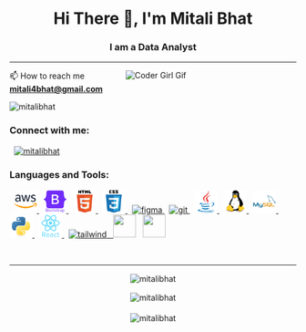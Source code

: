 <h1 align="center">Hi There 👋, I'm Mitali Bhat</h1>
<h3 align="center">I am a Data Analyst</h3>
<hr>

<img align="right" alt="Coder Girl Gif" width="300" src="https://user-images.githubusercontent.com/74038190/236119160-976a0405-caa7-470c-9356-16d43402ea0a.gif">

📫 How to reach me **mitali4bhat@gmail.com**

<p align="left"> <img src="https://komarev.com/ghpvc/?username=mitalibhat&style=for-the-badge&abbreviated=true&color=ff69b4" alt="mitalibhat" /> </p>

<h3 align="left">Connect with me:</h3>
<p align="left">
&nbsp;  <a href="https://www.linkedin.com/in/mitalibhat/" target="blank"><img align="center" src="https://www.pinclipart.com/picdir/middle/97-971470_linkedin-linkedin-social-media-icons-clipart.png" alt="mitalibhat" height="30" width="40" /></a>
</p>

<h3 align="left">Languages and Tools:</h3>
<p align="left">&nbsp;  <a href="https://aws.amazon.com" target="_blank" rel="noreferrer"> <img src="https://raw.githubusercontent.com/devicons/devicon/master/icons/amazonwebservices/amazonwebservices-original-wordmark.svg" alt="aws" width="40" height="40"/> </a>  &nbsp;  <a href="https://getbootstrap.com" target="_blank" rel="noreferrer"> <img src="https://raw.githubusercontent.com/devicons/devicon/master/icons/bootstrap/bootstrap-plain-wordmark.svg" alt="bootstrap" width="40" height="40"/> </a>  &nbsp;  <a href="https://www.w3.org/html/" target="_blank" rel="noreferrer"> <img src="https://raw.githubusercontent.com/devicons/devicon/master/icons/html5/html5-original-wordmark.svg" alt="html5" width="40" height="40"/> </a>  &nbsp;  <a href="https://www.w3schools.com/css/" target="_blank" rel="noreferrer"> <img src="https://raw.githubusercontent.com/devicons/devicon/master/icons/css3/css3-original-wordmark.svg" alt="css3" width="40" height="40"/> </a>  &nbsp;  <a href="https://www.figma.com/" target="_blank" rel="noreferrer"> <img src="https://www.vectorlogo.zone/logos/figma/figma-icon.svg" alt="figma" width="40" height="40"/> </a>  &nbsp;  <a href="https://git-scm.com/" target="_blank" rel="noreferrer"> <img src="https://www.vectorlogo.zone/logos/git-scm/git-scm-icon.svg" alt="git" width="40" height="40"/> </a>  &nbsp;  <a href="https://www.java.com" target="_blank" rel="noreferrer"> <img src="https://raw.githubusercontent.com/devicons/devicon/master/icons/java/java-original.svg" alt="java" width="40" height="40"/> </a>  &nbsp;  <a href="https://www.linux.org/" target="_blank" rel="noreferrer"> <img src="https://raw.githubusercontent.com/devicons/devicon/master/icons/linux/linux-original.svg" alt="linux" width="40" height="40"/> </a>  &nbsp;  <a href="https://www.mysql.com/" target="_blank" rel="noreferrer"> <img src="https://raw.githubusercontent.com/devicons/devicon/master/icons/mysql/mysql-original-wordmark.svg" alt="mysql" width="40" height="40"/> </a>  &nbsp;  <a href="https://www.python.org" target="_blank" rel="noreferrer"> <img src="https://raw.githubusercontent.com/devicons/devicon/master/icons/python/python-original.svg" alt="python" width="40" height="40"/> </a>  &nbsp;  <a href="https://reactjs.org/" target="_blank" rel="noreferrer"> <img src="https://raw.githubusercontent.com/devicons/devicon/master/icons/react/react-original-wordmark.svg" alt="react" width="40" height="40"/> </a>  &nbsp;  <a href="https://tailwindcss.com/" target="_blank" rel="noreferrer"> <img src="https://www.vectorlogo.zone/logos/tailwindcss/tailwindcss-icon.svg" alt="tailwind" width="40" height="40"/> &nbsp; <a target="_blank" href="https://canva.com"><img src = "https://www.vectorlogo.zone/logos/canva/canva-icon.svg" height = "40px" width="40px"/></a> &nbsp; <a target="_blank" href="https://microsoft.com"><img src = "https://www.vectorlogo.zone/logos/microsoft_powerbi/microsoft_powerbi-icon.svg" height = "40px" width="40px"/></a>
</p>

<br><hr>

<p align="center"><img align="center" src="https://github-readme-stats.vercel.app/api/top-langs?username=mitalibhat&show_icons=true&locale=en&layout=compact" alt="mitalibhat" /></p>
  
<p align="center"><img align="center" src="https://github-readme-stats.vercel.app/api?username=mitalibhat&show_icons=true&locale=en" alt="mitalibhat" /><br><br><img align="center" src="https://github-readme-streak-stats.herokuapp.com/?user=mitalibhat&" alt="mitalibhat" /></p>
